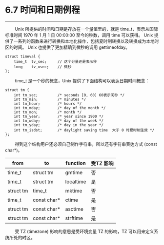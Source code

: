 # 6.7 时间和日期例程
***

&emsp;&emsp;
Unix 所提供的时间和日期是存放在一个量值里的，就是 time\_t，表示从国际标准时间 1970 年 1 月 1 日 00:00:00 至今的秒数，调用 time 可以获得。
Unix 提供了一系列的函数来进行转换和本地化操作，包括夏时制转换以及转换成为本地时区的时间。
Unix 也提供了更加精确到微秒的调用 gettimeofday。

    struct timeval {
        time_t  tv_sec;     // 这个分量还是表示秒
        long    tv_usec;    // 微秒
    };

&emsp;&emsp;
time\_t 是一个秒的概念，Unix 提供了下面结构可以表达日期时间概念：

    struct tm {
        int tm_sec;         /* seconds [0, 60] 60表示闰秒 */
        int tm_min;         /* minutes */
        int tm_hour;        /* hours */
        int tm_mday;        /* day of the month */
        int tm_mon;         /* month */
        int tm_year;        /* year since 1900 */
        int tm_wday;        /* day of the week */
        int tm_yday;        /* day in the year */
        int tm_isdst;       /* daylight saving time  大于 0 时夏时制生效 */ 
    };

&emsp;&emsp;
得到这个结构用户还必须自己制作字符串，所以还有字符串表达方式 (const char*)。

|from|to|function|受TZ 影响|
| --- | --- | --- | --- |
|time\_t|struct tm|gmtime|否|
|time\_t|struct tm|localtime|是|
|struct tm|time\_t|mktime|否|
|time\_t|const char*|ctime|是|
|struct tm|const char*|asctime|否|
|struct tm|const char*|strftime|是|

&emsp;&emsp;
受 TZ (timezone) 影响的意思是受环境变量 TZ 的影响，TZ 可以用来定义系统所处的时区。